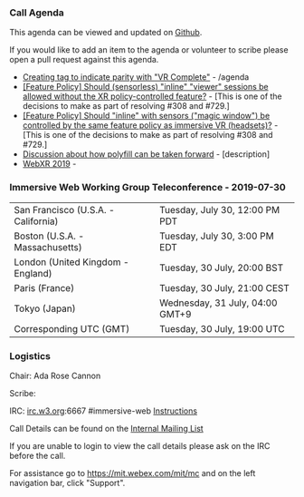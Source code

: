 ### Call Agenda

This agenda can be viewed and updated on [Github](https://github.com/immersive-web/administrivia/blob/master/meetings/wg/2019-07-30-Immersive_Web_Working_Group_Teleconference-agenda.md).

If you would like to add an item to the agenda or volunteer to scribe please open a pull request against this agenda.

* [Creating tag to indicate parity with "VR Complete"](https://github.com/immersive-web/webxr-test-api/issues/35) - /agenda
* [[Feature Policy] Should (sensorless) "inline" "viewer" sessions be allowed without the XR policy-controlled feature?](https://github.com/immersive-web/webxr/issues/731) - [This is one of the decisions to make as part of resolving #308 and #729.]
* [[Feature Policy] Should "inline" with sensors ("magic window") be controlled by the same feature policy as immersive VR (headsets)?](https://github.com/immersive-web/webxr/issues/730) - [This is one of the decisions to make as part of resolving #308 and #729.]
* [Discussion about how polyfill can be taken forward](https://github.com/immersive-web/webxr-polyfill/issues/60) - [description]
* [WebXR 2019](https://github.com/immersive-web/webxr-polyfill/issues/51) - 

### Immersive Web Working Group Teleconference - 2019-07-30

<table>
<tr><td> San Francisco (U.S.A. - California) <td> Tuesday, July 30, 12:00 PM PDT
<tr><td> Boston (U.S.A. - Massachusetts) <td> Tuesday, July 30, 3:00 PM EDT
<tr><td> London (United Kingdom - England) <td> Tuesday, 30 July, 20:00 BST
<tr><td> Paris (France) <td> Tuesday, 30 July, 21:00 CEST
<tr><td> Tokyo (Japan) <td> Wednesday, 31 July, 04:00 GMT+9
<tr><td> Corresponding UTC (GMT) <td> Tuesday, 30 July, 19:00 UTC
</table>

### Logistics

Chair: Ada Rose Cannon

Scribe:

IRC: [irc.w3.org](http://irc.w3.org/):6667 #immersive-web [Instructions](https://github.com/immersive-web/administrivia/blob/master/IRC.md)

Call Details can be found on the [Internal Mailing List](https://lists.w3.org/Archives/Member/internal-immersive-web/2019Feb/0002.html)

If you are unable to login to view the call details please ask on the IRC before the call.

For assistance go to https://mit.webex.com/mit/mc  and on the left navigation bar, click "Support".
          
